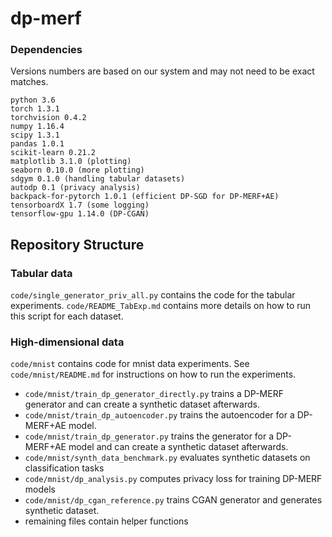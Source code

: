 # dp-merf


### Dependencies
Versions numbers are based on our system and may not need to be exact matches. 

    python 3.6
    torch 1.3.1              
    torchvision 0.4.2
    numpy 1.16.4
    scipy 1.3.1
    pandas 1.0.1
    scikit-learn 0.21.2
    matplotlib 3.1.0 (plotting)
    seaborn 0.10.0 (more plotting)
    sdgym 0.1.0 (handling tabular datasets)
    autodp 0.1 (privacy analysis)
    backpack-for-pytorch 1.0.1 (efficient DP-SGD for DP-MERF+AE)
    tensorboardX 1.7 (some logging)
    tensorflow-gpu 1.14.0 (DP-CGAN)


## Repository Structure

### Tabular data

`code/single_generator_priv_all.py` contains the code for the tabular experiments. `code/README_TabExp.md` contains more details on how to run this script for each dataset. 


### High-dimensional data
`code/mnist` contains code for mnist data experiments. See `code/mnist/README.md` for instructions on how to run the experiments.
- `code/mnist/train_dp_generator_directly.py` trains a DP-MERF generator and can create a synthetic dataset afterwards.
- `code/mnist/train_dp_autoencoder.py` trains the autoencoder for a DP-MERF+AE model.
- `code/mnist/train_dp_generator.py` trains the generator for a DP-MERF+AE model and can create a synthetic dataset afterwards.
- `code/mnist/synth_data_benchmark.py` evaluates synthetic datasets on classification tasks
- `code/mnist/dp_analysis.py` computes privacy loss for training DP-MERF models
- `code/mnist/dp_cgan_reference.py` trains CGAN generator and generates synthetic dataset.
- remaining files contain helper functions
